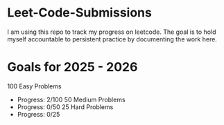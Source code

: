 # Leet-Code-Submissions
I am using this repo to track my progress on leetcode. The goal is to hold myself accountable to persistent practice by documenting the work here.

# Goals for 2025 - 2026
  100 Easy Problems
  - Progress: 2/100
  50 Medium Problems
  - Progress: 0/50
  25 Hard Problems
  - Progress: 0/25
